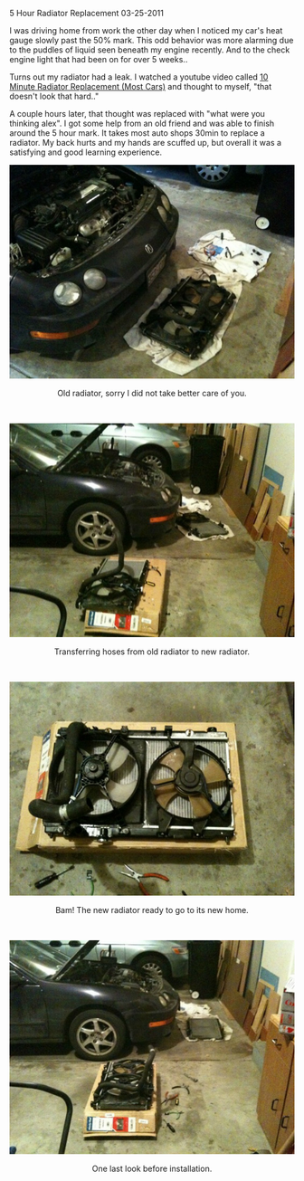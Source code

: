 5 Hour Radiator Replacement
03-25-2011

I was driving home from work the other day when I noticed my car's heat gauge slowly past the 50% mark. This odd behavior was more alarming due to the puddles of liquid seen beneath my engine recently. And to the check engine light that had been on for over 5 weeks..

Turns out my radiator had a leak. I watched a youtube video called [10 Minute Radiator Replacement (Most Cars)][1] and thought to myself, "that doesn't look that hard.."

A couple hours later, that thought was replaced with "what were you thinking alex". I got some help from an old friend and was able to finish around the 5 hour mark. It takes most auto shops 30min to replace a radiator. My back hurts and my hands are scuffed up, but overall it was a satisfying and good learning experience.

<p>
<img class="pure-img center" src="/static/rad1.jpg" border="0px" alt="acura car new radiator" />
<div class="separator" style="clear: both; text-align: center;">
Old radiator, sorry I did not take better care of you.
</div>
</p>

<br>

<p>
<img class="pure-img center" src="/static/rad2.jpg" border="0px" alt="acura car new radiator transfer" />
<div class="separator" style="clear: both; text-align: center;">
Transferring hoses from old radiator to new radiator.
</div>
</p>

<br>

<p>
<img class="pure-img center" src="/static/rad3.jpg" border="0px" alt="acura car new radiator put together" />
<div class="separator" style="clear: both; text-align: center;">
Bam! The new radiator ready to go to its new home.
</div>
</p>

<br>

<p>
<img class="pure-img center" src="/static/rad4.jpg" border="0px" alt="acura car new radiator before installation" />
<div class="separator" style="clear: both; text-align: center;">
One last look before installation.
</div>
</p>

[1]: http://www.youtube.com/watch?v=BPII3yh4btA
